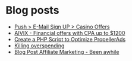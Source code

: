 # Blog posts
<!-- BLOG-POST-LIST:START -->
- [Push &gt; E-Mail Sign UP &gt; Casino Offers](https://afflift.com/f/threads/push-e-mail-sign-up-casino-offers.8155/)
- [AIVIX - Financial offers with CPA up to $1200](https://afflift.com/f/threads/aivix-financial-offers-with-cpa-up-to-1200.8167/)
- [Create a PHP Script to Optimize PropellerAds](https://afflift.com/f/threads/create-a-php-script-to-optimize-propellerads.8770/)
- [Killing overspending](https://afflift.com/f/threads/killing-overspending.9295/)
- [Blog Post Affiliate Marketing - Been awhile](https://afflift.com/f/threads/blog-post-affiliate-marketing-been-awhile.9975/)
<!-- BLOG-POST-LIST:END -->
